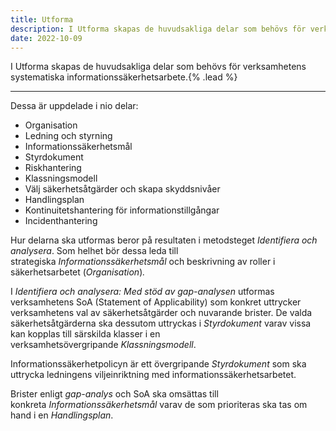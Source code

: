 ```yaml
---
title: Utforma
description: I Utforma skapas de huvudsakliga delar som behövs för verksamhetens systematiska informationssäkerhetsarbete.
date: 2022-10-09
---
```


I Utforma skapas de huvudsakliga delar som behövs för verksamhetens systematiska informationssäkerhetsarbete.{% .lead %}

---

Dessa är uppdelade i nio delar:

- Organisation
- Ledning och styrning
- Informationssäkerhetsmål
- Styrdokument
- Riskhantering
- Klassningsmodell
- Välj säkerhetsåtgärder och skapa skyddsnivåer
- Handlingsplan
- Kontinuitetshantering för informationstillgångar
- Incidenthantering

Hur delarna ska utformas beror på resultaten i metodsteget *Identifiera och analysera*. Som helhet bör dessa leda till strategiska *Informationssäkerhetsmål* och beskrivning av roller i säkerhetsarbetet (_Organisation_)_._

I *Identifiera och analysera: *Med stöd av* gap-analysen* utformas verksamhetens SoA (Statement of Applicability) som konkret uttrycker verksamhetens val av säkerhetsåtgärder och nuvarande brister. De valda säkerhetsåtgärderna ska dessutom uttryckas i *Styrdokument* varav vissa kan kopplas till särskilda klasser i en verksamhetsövergripande *Klassningsmodell*.

Informationssäkerhetpolicyn är ett övergripande *Styrdokument* som ska uttrycka ledningens viljeinriktning med informationssäkerhetsarbetet.

Brister enligt *gap-analys* och SoA ska omsättas till konkreta *Informationssäkerhetsmål* varav de som prioriteras ska tas om hand i en *Handlingsplan*.
